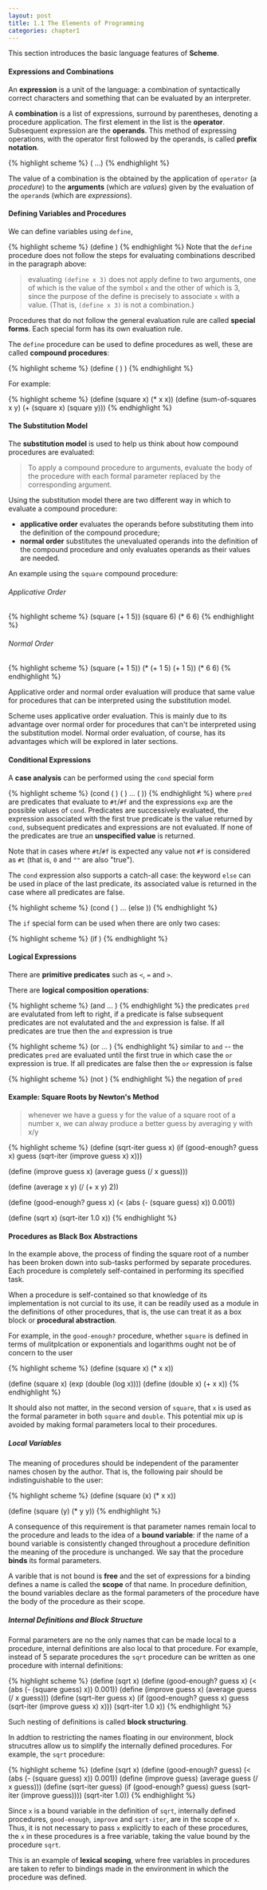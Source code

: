 ```yaml
---
layout: post
title: 1.1 The Elements of Programming
categories: chapter1
---
```


This section introduces the basic language features of __Scheme__.

#### Expressions and Combinations

An __expression__ is a unit of the language: a combination of
syntactically correct characters and something that can be evaluated
by an interpreter.

A __combination__ is a list of expressions, surround by parentheses,
denoting a procedure application. The first element in the list is the
__operator__. Subsequent expression are the __operands__. This method
of expressing operations, with the operator first followed by the
operands, is called __prefix notation__.

{% highlight scheme %}
(<operator> <operand1> <operand2> ...)
{% endhighlight %}

The value of a combination is the obtained by the application of
`operator` (a _procedure_) to the __arguments__ (which are _values_)
given by the evaluation of the `operand`s (which are _expressions_).

#### Defining Variables and Procedures

We can define variables using `define`, 

{% highlight scheme %}
(define <varName> <varValue>)
{% endhighlight %}
Note that the `define` procedure does not follow the steps for
evaluating combinations described in the paragraph above:

> evaluating `(define x 3)` does not apply define to two arguments,
> one of which is the value of the symbol `x` and the other of which
> is 3, since the purpose of the define is precisely to associate `x`
> with a value. (That is, `(define x 3)` is not a combination.)

Procedures that do not follow the general evaluation rule are called
__special forms__. Each special form has its own evaluation rule.

The `define` procedure can be used to define procedures as well, these
are called __compound procedures__:

{% highlight scheme %}
(define (<name> <formal params>) <body>)
{% endhighlight %}

For example:

{% highlight scheme %}
(define (square x) (* x x))
(define (sum-of-squares x y) (+ (square x) (square y)))
{% endhighlight %}

#### The Substitution Model

The __substitution model__ is used to help us think about how compound
procedures are evaluated:
> To apply a compound procedure to arguments, evaluate the body of the
> procedure with each formal parameter replaced by the corresponding
> argument.

Using the substitution model there are two different way in which to
evaluate a compound procedure: 

- __applicative order__ evaluates the operands before substituting
  them into the definition of the compound procedure;
- __normal order__ substitutes the unevaluated operands into the
  definition of the compound procedure and only evaluates operands as
  their values are needed.

An example using the `square` compound procedure:

###### Applicative Order

{% highlight scheme %}
(square (+ 1 5))
(square 6)
(* 6 6)
{% endhighlight %}

###### Normal Order

{% highlight scheme %}
(square (+ 1 5))
(* (+ 1 5) (+ 1 5))
(* 6 6)
{% endhighlight %}

Applicative order and normal order evaluation will produce that same
value for procedures that can be interpreted using the substitution
model.

Scheme uses applicative order evaluation. This is mainly due to its
advantage over normal order for procedures that can't be interpreted
using the substitution model. Normal order evaluation, of course, has
its advantages which will be explored in later sections.

#### Conditional Expressions

A __case analysis__ can be performed using the `cond` special form

{% highlight scheme %}
(cond (<pred1> <exp1>)
      (<pred2> <exp2>)
      ...
      (<predN> <expN>))
{% endhighlight %}
where `pred` are predicates that evaluate to `#t`/`#f` and the
expressions `exp` are the possible values of `cond`. Predicates are
successively evaluated, the expression associated with the first true
predicate is the value returned by `cond`, subsequent predicates and
expressions are not evaluated. If none of the predicates are true an
__unspecified value__ is returned.

Note that in cases where `#t`/`#f` is expected any value not `#f` is
considered as `#t` (that is, `0` and `""` are also "true").

The `cond` expression also supports a catch-all case: the keyword
`else` can be used in place of the last predicate, its associated
value is returned in the case where all predicates are false. 

{% highlight scheme %}
(cond (<pred1> <exp1>)
      ...
      (else <expN>))
{% endhighlight %}

The `if` special form can be used when there are only two cases:

{% highlight scheme %}
(if <pred> <consequent> <alternative>)
{% endhighlight %}

#### Logical Expressions

There are __primitive predicates__ such as `<`, `=` and `>`.

There are __logical composition operations__:

{% highlight scheme %}
(and <pred1> ... <predN>)
{% endhighlight %}
the predicates `pred` are evalutated from left to right, if a
predicate is false subsequent predicates are not evalutated and the
`and` expression is false. If all predicates are true then the `and`
expression is true

{% highlight scheme %}
(or <pred1> ... <predN>)
{% endhighlight %}
similar to `and` -- the predicates `pred` are evaluated until the
first true in which case the `or` expression is true. If all
predicates are false then the `or` expression is false

{% highlight scheme %}
(not <pred>)
{% endhighlight %}
the negation of `pred`

#### Example: Square Roots by Newton's Method

> whenever we have a guess y for the value of a square root of a
> number x, we can alway produce a better guess by averaging y
> with x/y

{% highlight scheme %}
(define (sqrt-iter guess x)
    (if (good-enough? guess x)
        guess
        (sqrt-iter (improve guess x)
                   x)))

(define (improve guess x)
    (average guess (/ x guess)))

(define (average x y)
    (/ (+ x y) 2))

(define (good-enough? guess x)
    (< (abs (- (square guess) x)) 0.001))

(define (sqrt x)
    (sqrt-iter 1.0 x))
{% endhighlight %}

#### Procedures as Black Box Abstractions

In the example above, the process of finding the square root of a
number has been broken down into sub-tasks performed by separate
procedures. Each procedure is completely self-contained in performing
its specified task.

When a procedure is self-contained so that knowledge of its
implementation is not curcial to its use, it can be readily used as a
module in the definitions of other procedures, that is, the use can
treat it as a box block or __procedural abstraction__.

For example, in the `good-enough?` procedure, whether `square` is
defined in terms of mulitplcation or exponentials and logarithms
ought not be of concern to the user

{% highlight scheme %}
(define (square x) (* x x))

(define (square x)
    (exp (double (log x))))
(define (double x) (+ x x))
{% endhighlight %}

It should also not matter, in the second version of `square`, that `x`
is used as the formal parameter in both `square` and `double`. This
potential mix up is avoided by making formal parameters local to their
procedures.

##### Local Variables
The meaning of procedures should be independent of the paramenter
names chosen by the author. That is, the following pair should be
indistinguishable to the user:

{% highlight scheme %}
(define (square (x) (* x x))

(define (square (y) (* y y))
{% endhighlight %}

A consequence of this requirement is that parameter names remain local
to the procedure and leads to the idea of a __bound variable__: if the
name of a bound variable is consistently changed throughout a procedure
definition the meaning of the procedure is unchanged. We say that the
procedure __binds__ its formal parameters.

A varible that is not bound is __free__ and the set of expressions for
a binding defines a name is called the __scope__ of that name. In
procedure definition, the bound variables declare as the formal
parameters of the procedure have the body of the procedure as their
scope.

##### Internal Definitions and Block Structure
Formal parameters are no the only names that can be made local to a
procedure, internal definitions are also local to that procedure. For
example, instead of 5 separate procedures the `sqrt` procedure can be
written as one procedure with internal definitions:

{% highlight scheme %}
(define (sqrt x)
    (define (good-enough? guess x)
      (< (abs (- (square guess) x))
         0.001))
    (define (improve guess x)
      (average guess
               (/ x guess)))
    (define (sqrt-iter guess x)
      (if (good-enough? guess x)
          guess
          (sqrt-iter (improve guess x) x)))
    (sqrt-iter 1.0 x))
{% endhighlight %}

Such nesting of definitions is called __block structuring__.

In addtion to restricting the names floating in our environment,
block strucutres allow us to simplify the internally defined procedures.
For example, the `sqrt` procedure:

{% highlight scheme %}
(define (sqrt x)
  (define (good-enough? guess)
    (< (abs (- (square guess) x)) 0.001))
  (define (improve guess)
    (average guess (/ x guess)))
  (define (sqrt-iter guess)
    (if (good-enough? guess)
        guess
        (sqrt-iter (improve guess))))
  (sqrt-iter 1.0))
{% endhighlight %}

Since `x` is a bound variable in the definition of `sqrt`, internally
defined procedures, `good-enough`, `improve` and `sqrt-iter`, are in
the scope of `x`. Thus, it is not necessary to pass `x` explicitly to
each of these procedures, the `x` in these procedures is a free
variable, taking the value bound by the procedure `sqrt`.

This is an example of __lexical scoping__, where free variables in
procedures are taken to refer to bindings made in the environment in
which the procedure was defined.
